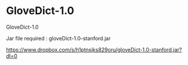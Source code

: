 # GloveDict-1.0
GloveDict-1.0

Jar file required : gloveDict-1.0-stanford.jar

https://www.dropbox.com/s/h1ptnsjks829oru/gloveDict-1.0-stanford.jar?dl=0
